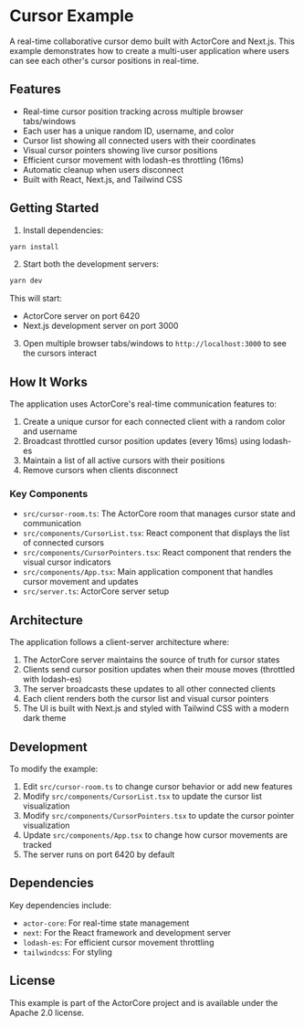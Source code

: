 # Cursor Example

A real-time collaborative cursor demo built with ActorCore and Next.js. This example demonstrates how to create a multi-user application where users can see each other's cursor positions in real-time.

## Features

- Real-time cursor position tracking across multiple browser tabs/windows
- Each user has a unique random ID, username, and color
- Cursor list showing all connected users with their coordinates
- Visual cursor pointers showing live cursor positions
- Efficient cursor movement with lodash-es throttling (16ms)
- Automatic cleanup when users disconnect
- Built with React, Next.js, and Tailwind CSS

## Getting Started

1. Install dependencies:
```bash
yarn install
```

2. Start both the development servers:
```bash
yarn dev
```

This will start:
- ActorCore server on port 6420
- Next.js development server on port 3000

3. Open multiple browser tabs/windows to `http://localhost:3000` to see the cursors interact

## How It Works

The application uses ActorCore's real-time communication features to:

1. Create a unique cursor for each connected client with a random color and username
2. Broadcast throttled cursor position updates (every 16ms) using lodash-es
3. Maintain a list of all active cursors with their positions
4. Remove cursors when clients disconnect

### Key Components

- `src/cursor-room.ts`: The ActorCore room that manages cursor state and communication
- `src/components/CursorList.tsx`: React component that displays the list of connected cursors
- `src/components/CursorPointers.tsx`: React component that renders the visual cursor indicators
- `src/components/App.tsx`: Main application component that handles cursor movement and updates
- `src/server.ts`: ActorCore server setup

## Architecture

The application follows a client-server architecture where:

1. The ActorCore server maintains the source of truth for cursor states
2. Clients send cursor position updates when their mouse moves (throttled with lodash-es)
3. The server broadcasts these updates to all other connected clients
4. Each client renders both the cursor list and visual cursor pointers
5. The UI is built with Next.js and styled with Tailwind CSS with a modern dark theme

## Development

To modify the example:

1. Edit `src/cursor-room.ts` to change cursor behavior or add new features
2. Modify `src/components/CursorList.tsx` to update the cursor list visualization
3. Modify `src/components/CursorPointers.tsx` to update the cursor pointer visualization
4. Update `src/components/App.tsx` to change how cursor movements are tracked
5. The server runs on port 6420 by default

## Dependencies

Key dependencies include:
- `actor-core`: For real-time state management
- `next`: For the React framework and development server
- `lodash-es`: For efficient cursor movement throttling
- `tailwindcss`: For styling

## License

This example is part of the ActorCore project and is available under the Apache 2.0 license. 